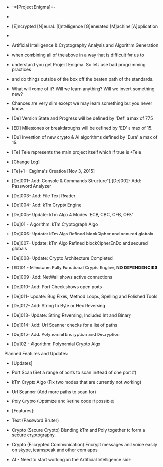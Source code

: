  * -=[Project Enigma]=-
 * 
 * [E]ncrypted [N]euraL [I]ntelligence [G]enerated [M]achine [A]pplication
 * 
 * Artificial Intelligence & Cryptography Analysis and Algorithm Generation
 * when combining all of the above in a way that is difficult for us to
 * understand you get Project Enigma. So lets use bad programming practices
 * and do things outside of the box off the beaten path of the standards.
 * What will come of it? Will we learn anything? Will we invent something new?
 * Chances are very slim except we may learn something but you never know.
 
* [De] Version State and Progress will be defined by 'Def' a max of 775
* [ED] Milestones or breakthroughs will be defined by 'ED' a max of 15.
* [Du] Invention of new crypto & AI algorithms defined by 'Dura' a max of 15.
* [Te] Tele represents the main project itself which if true is +Tele

* [Change Log]
* [Te]+1 - Engima's Creation [Nov 3, 2015]
* [De]001- Add: Console & Commands Structure");[De]002- Add: Password Analyzer
* [De]003- Add: File Text Reader
* [De]004- Add: kTm Crypto Engine
* [De]005- Update: kTm Algo 4 Modes 'ECB, CBC, CFB, OFB'
* [Du]01 - Algorithm: kTm Cryptograph Algo
* [De]006- Update: kTm Algo Refined blockCipher and secured globals
* [De]007- Update: kTm Algo Refined blockCipherEnDc and secured globals
* [De]008- Update: Crypto Architecture Completed
* [ED]01 - Milestone: Fully Functional Crypto Engine, **NO DEPENDENCIES**
* [De]009- Add: NetWall shows active connections
* [De]010- Add: Port Check shows open ports
* [De]011- Update: Bug Fixes, Method Loops, Spelling and Polished Tools
* [De]012- Add: String to Byte or Hex Reversing
* [De]013- Update: String Reversing, Included Int and Binary
* [De]014- Add: Url Scanner checks for a list of paths
* [De]015- Add: Polynomial Encryption and Decryption
* [Du]02 - Algorithm: Polynomial Crypto Algo

Planned Features and Updates:
  - [Updates]:
  - Port Scan (Set a range of ports to scan instead of one port #)
  - kTm Crypto Algo (Fix two modes that are currently not working)
  - Url Scanner (Add more paths to scan for)
  - Poly Crypto (Optimize and Refine code if possible)
  
  - [Features]:
  - Text (Password Bruter)
  - Crypto (Secure Crypto) Blending kTm and Poly together to form a secure cryptography.
  - Crypto (Encrypted Communication) Encrypt messages and voice easily on skype, teamspeak and other com apps.
  - AI - Need to start working on the Artificial Intelligence side
